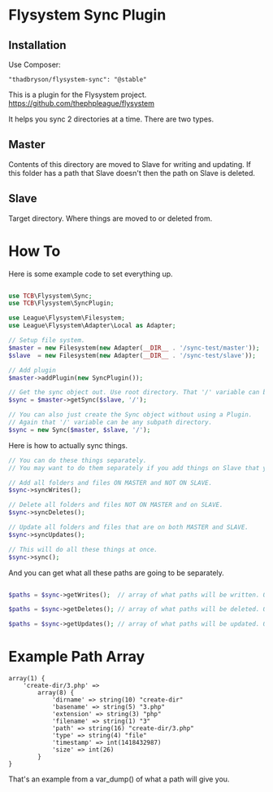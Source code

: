 Flysystem Sync Plugin
=====================

Installation
------------

Use Composer:
```
"thadbryson/flysystem-sync": "@stable"
```

This is a plugin for the Flysystem project. https://github.com/thephpleague/flysystem

It helps you sync 2 directories at a time. There are two types.

Master
------
Contents of this directory are moved to Slave for writing and updating. If this folder has a path that Slave doesn't then the path on Slave is deleted.

Slave
-----
Target directory. Where things are moved to or deleted from.

How To
======

Here is some example code to set everything up.

```php

use TCB\Flysystem\Sync;
use TCB\Flysystem\SyncPlugin;

use League\Flysystem\Filesystem;
use League\Flysystem\Adapter\Local as Adapter;

// Setup file system.
$master = new Filesystem(new Adapter(__DIR__ . '/sync-test/master'));
$slave  = new Filesystem(new Adapter(__DIR__ . '/sync-test/slave'));

// Add plugin
$master->addPlugin(new SyncPlugin());

// Get the sync object out. Use root directory. That '/' variable can be any subpath directory.
$sync = $master->getSync($slave, '/');

// You can also just create the Sync object without using a Plugin.
// Again that '/' variable can be any subpath directory.
$sync = new Sync($master, $slave, '/');
```

Here is how to actually sync things.

```php
// You can do these things separately.
// You may want to do them separately if you add things on Slave that you wouldn't want deleted later.

// Add all folders and files ON MASTER and NOT ON SLAVE.
$sync->syncWrites();

// Delete all folders and files NOT ON MASTER and on SLAVE.
$sync->syncDeletes();

// Update all folders and files that are on both MASTER and SLAVE.
$sync->syncUpdates();

// This will do all these things at once.
$sync->sync();
```

And you can get what all these paths are going to be separately.

```php

$paths = $sync->getWrites();  // array of what paths will be written. On Master but not on Slave.

$paths = $sync->getDeletes(); // array of what paths will be deleted. On Slave but not on Master.

$paths = $sync->getUpdates(); // array of what paths will be updated. On both Master and Slave.

```

Example Path Array
==================

```
array(1) {
    'create-dir/3.php' =>
        array(8) {
            'dirname' => string(10) "create-dir"
            'basename' => string(5) "3.php"
            'extension' => string(3) "php"
            'filename' => string(1) "3"
            'path' => string(16) "create-dir/3.php"
            'type' => string(4) "file"
            'timestamp' => int(1418432987)
            'size' => int(26)
        }
}
```

That's an example from a var_dump() of what a path will give you.

